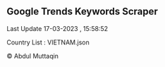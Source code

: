 

## Google Trends Keywords Scraper 
 
Last Update 17-03-2023 , 15:58:52

Country List :
VIETNAM.json



© Abdul Muttaqin 
